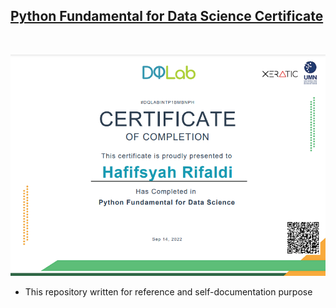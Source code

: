 ## [Python Fundamental for Data Science Certificate](https://www.dqlab.id/python-fundamental-for-data-science)

<br>

![certificate](python-fundamental-certificate.png)

- This repository written for reference and self-documentation purpose
